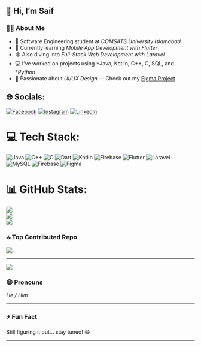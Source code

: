 ## 👋 Hi, I’m Saif


### 👨‍🎓 About Me

- 🧠 Software Engineering student at *COMSATS University Islamabad*
- 📱 Currently learning *Mobile App Development with Flutter*
- 🕸 Also diving into *Full-Stack Web Development with Laravel*
- 💻 I’ve worked on projects using *Java, Kotlin, C++, C, SQL, and **Python*
- 🎨 Passionate about *UI/UX Design* — Check out my [Figma Project](https://www.figma.com/design/87zDGjMBjTJzTdQpZbrDdl/HCI-Project?node-id=0-1&t=vnvbwQli2Wl7m40g-1)




## 🌐 Socials:
[![Facebook](https://img.shields.io/badge/Facebook-%231877F2.svg?logo=Facebook&logoColor=white)](https://www.facebook.com/share/1Bz3c7icDQ/) [![Instagram](https://img.shields.io/badge/Instagram-%23E4405F.svg?logo=Instagram&logoColor=white)](https://www.instagram.com/saif_ulhassan?igsh=MXV5dmpnMGFlNXU3MA==) [![LinkedIn](https://img.shields.io/badge/LinkedIn-%230077B5.svg?logo=linkedin&logoColor=white)](https://www.linkedin.com/in/saif-ul-hassan-03aa80287/) 

# 💻 Tech Stack:
![Java](https://img.shields.io/badge/java-%23ED8B00.svg?style=for-the-badge&logo=openjdk&logoColor=white) ![C++](https://img.shields.io/badge/c++-%2300599C.svg?style=for-the-badge&logo=c%2B%2B&logoColor=white) ![C](https://img.shields.io/badge/c-%2300599C.svg?style=for-the-badge&logo=c&logoColor=white) ![Dart](https://img.shields.io/badge/dart-%230175C2.svg?style=for-the-badge&logo=dart&logoColor=white) ![Kotlin](https://img.shields.io/badge/kotlin-%237F52FF.svg?style=for-the-badge&logo=kotlin&logoColor=white) ![Firebase](https://img.shields.io/badge/firebase-%23039BE5.svg?style=for-the-badge&logo=firebase) ![Flutter](https://img.shields.io/badge/Flutter-%2302569B.svg?style=for-the-badge&logo=Flutter&logoColor=white) ![Laravel](https://img.shields.io/badge/laravel-%23FF2D20.svg?style=for-the-badge&logo=laravel&logoColor=white) ![MySQL](https://img.shields.io/badge/mysql-4479A1.svg?style=for-the-badge&logo=mysql&logoColor=white) ![Firebase](https://img.shields.io/badge/firebase-a08021?style=for-the-badge&logo=firebase&logoColor=ffcd34) ![Figma](https://img.shields.io/badge/figma-%23F24E1E.svg?style=for-the-badge&logo=figma&logoColor=white)
# 📊 GitHub Stats:
![](https://github-readme-stats.vercel.app/api?username=mun33b-exe&theme=transparent&hide_border=false&include_all_commits=false&count_private=false)<br/>
![](https://nirzak-streak-stats.vercel.app/?user=mun33b-exe&theme=transparent&hide_border=false)<br/>
![](https://github-readme-stats.vercel.app/api/top-langs/?username=mun33b-exe&theme=transparent&hide_border=false&include_all_commits=false&count_private=false&layout=compact)

### 🔝 Top Contributed Repo
![](https://github.com/iamSaifulhassan/University_portal)

---
[![](https://visitcount.itsvg.in/api?id=mun33b-exe&icon=0&color=0)](https://visitcount.itsvg.in)



### 😄 Pronouns
  *He / Him*

---

### ⚡ Fun Fact

  Still figuring it out... stay tuned! 😄

---
